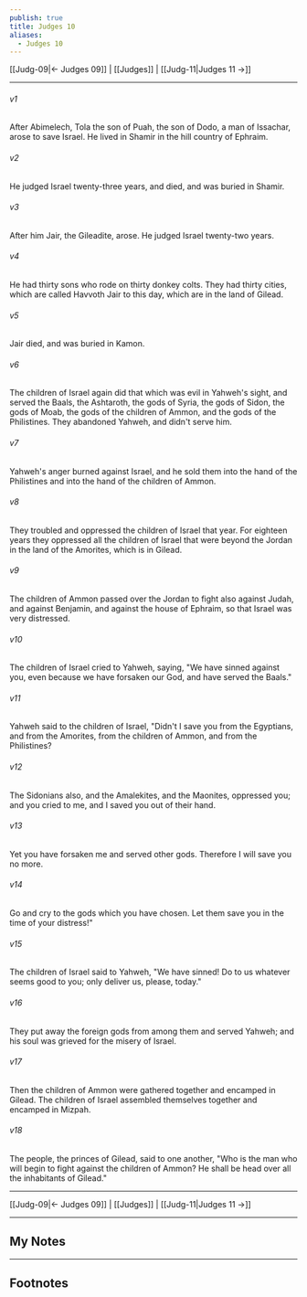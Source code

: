 ```yaml
---
publish: true
title: Judges 10
aliases:
  - Judges 10
---
```


[[Judg-09|← Judges 09]] | [[Judges]] | [[Judg-11|Judges 11 →]]
***



###### v1 
After Abimelech, Tola the son of Puah, the son of Dodo, a man of Issachar, arose to save Israel. He lived in Shamir in the hill country of Ephraim. 

###### v2 
He judged Israel twenty-three years, and died, and was buried in Shamir. 

###### v3 
After him Jair, the Gileadite, arose. He judged Israel twenty-two years. 

###### v4 
He had thirty sons who rode on thirty donkey colts. They had thirty cities, which are called Havvoth Jair to this day, which are in the land of Gilead. 

###### v5 
Jair died, and was buried in Kamon. 

###### v6 
The children of Israel again did that which was evil in Yahweh's sight, and served the Baals, the Ashtaroth, the gods of Syria, the gods of Sidon, the gods of Moab, the gods of the children of Ammon, and the gods of the Philistines. They abandoned Yahweh, and didn't serve him. 

###### v7 
Yahweh's anger burned against Israel, and he sold them into the hand of the Philistines and into the hand of the children of Ammon. 

###### v8 
They troubled and oppressed the children of Israel that year. For eighteen years they oppressed all the children of Israel that were beyond the Jordan in the land of the Amorites, which is in Gilead. 

###### v9 
The children of Ammon passed over the Jordan to fight also against Judah, and against Benjamin, and against the house of Ephraim, so that Israel was very distressed. 

###### v10 
The children of Israel cried to Yahweh, saying, "We have sinned against you, even because we have forsaken our God, and have served the Baals." 

###### v11 
Yahweh said to the children of Israel, "Didn't I save you from the Egyptians, and from the Amorites, from the children of Ammon, and from the Philistines? 

###### v12 
The Sidonians also, and the Amalekites, and the Maonites, oppressed you; and you cried to me, and I saved you out of their hand. 

###### v13 
Yet you have forsaken me and served other gods. Therefore I will save you no more. 

###### v14 
Go and cry to the gods which you have chosen. Let them save you in the time of your distress!" 

###### v15 
The children of Israel said to Yahweh, "We have sinned! Do to us whatever seems good to you; only deliver us, please, today." 

###### v16 
They put away the foreign gods from among them and served Yahweh; and his soul was grieved for the misery of Israel. 

###### v17 
Then the children of Ammon were gathered together and encamped in Gilead. The children of Israel assembled themselves together and encamped in Mizpah. 

###### v18 
The people, the princes of Gilead, said to one another, "Who is the man who will begin to fight against the children of Ammon? He shall be head over all the inhabitants of Gilead."

***
[[Judg-09|← Judges 09]] | [[Judges]] | [[Judg-11|Judges 11 →]]

---
## My Notes

---
## Footnotes